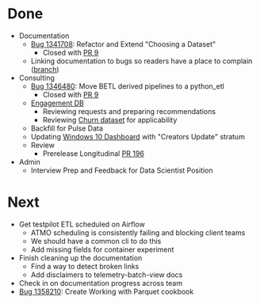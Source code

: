# Done

* Documentation
  * [Bug 1341708](http://bugzil.la/1341708): Refactor and Extend "Choosing a Dataset"
    * Closed with [PR 9](https://github.com/mozilla/firefox-data-docs/pull/9)
  * Linking documentation to bugs so readers have a place to complain
    ([branch](https://github.com/harterrt/firefox-data-docs/tree/link_bugs))
* Consulting
  * [Bug 1346480](http://bugzil.la/1346480): Move BETL derived pipelines to a python_etl
    * Closed with [PR 9](https://github.com/mozilla/python_etl/pull/9)
  * [Engagement DB](https://docs.google.com/document/d/1QXyKFYcaoyOsbpeETSZxv4_03YPjgbcMlK2Br4wLnns/edit)
    * Reviewing requests and preparing recommendations
    * Reviewing [Churn dataset](https://github.com/mozilla/python_etl/pull/5) for applicability 
  * Backfill for Pulse Data
  * Updating [Windows 10 Dashboard](https://sql.telemetry.mozilla.org/dashboard/windows-10-user-strata)
    with "Creators Update" stratum
  * Review
    * Prerelease Longitudinal [PR 196](https://github.com/mozilla/telemetry-batch-view/pull/196)
* Admin
  * Interview Prep and Feedback for Data Scientist Position

# Next

* Get testpilot ETL scheduled on Airflow
  * ATMO scheduling is consistently failing and blocking client teams
  * We should have a common cli to do this
  * Add missing fields for container experiment
* Finish cleaning up the documentation
  * Find a way to detect broken links
  * Add disclaimers to telemetry-batch-view docs
* Check in on documentation progress across team
* [Bug 1358210](http://bugzil.la/1358210): Create Working with Parquet cookbook
